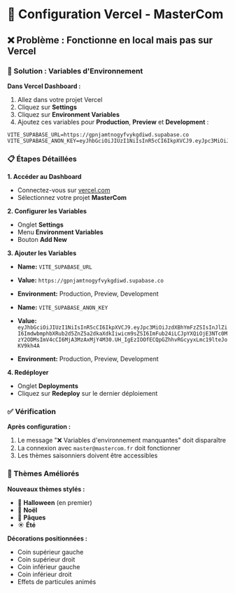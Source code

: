 # 🔧 Configuration Vercel - MasterCom

## ❌ Problème : Fonctionne en local mais pas sur Vercel

### 🚀 Solution : Variables d'Environnement

**Dans Vercel Dashboard :**
1. Allez dans votre projet Vercel
2. Cliquez sur **Settings**
3. Cliquez sur **Environment Variables**
4. Ajoutez ces variables pour **Production**, **Preview** et **Development** :

```
VITE_SUPABASE_URL=https://gpnjamtnogyfvykgdiwd.supabase.co
VITE_SUPABASE_ANON_KEY=eyJhbGciOiJIUzI1NiIsInR5cCI6IkpXVCJ9.eyJpc3MiOiJzdXBhYmFzZSIsInJlZiI6ImdwbmphbXRub2d5ZnZ5a2dkaXdkIiwicm9sZSI6ImFub24iLCJpYXQiOjE3NTc0MzY2ODMsImV4cCI6MjA3MzAxMjY4M30.UH_IgEzIOOfECQpGZhhvRGcyyxLmc19lteJoKV9kh4A
```

### 📋 Étapes Détaillées

**1. Accéder au Dashboard**
- Connectez-vous sur [vercel.com](https://vercel.com)
- Sélectionnez votre projet **MasterCom**

**2. Configurer les Variables**
- Onglet **Settings**
- Menu **Environment Variables**
- Bouton **Add New**

**3. Ajouter les Variables**
- **Name:** `VITE_SUPABASE_URL`
- **Value:** `https://gpnjamtnogyfvykgdiwd.supabase.co`
- **Environment:** Production, Preview, Development

- **Name:** `VITE_SUPABASE_ANON_KEY`
- **Value:** `eyJhbGciOiJIUzI1NiIsInR5cCI6IkpXVCJ9.eyJpc3MiOiJzdXBhYmFzZSIsInJlZiI6ImdwbmphbXRub2d5ZnZ5a2dkaXdkIiwicm9sZSI6ImFub24iLCJpYXQiOjE3NTc0MzY2ODMsImV4cCI6MjA3MzAxMjY4M30.UH_IgEzIOOfECQpGZhhvRGcyyxLmc19lteJoKV9kh4A`
- **Environment:** Production, Preview, Development

**4. Redéployer**
- Onglet **Deployments**
- Cliquez sur **Redeploy** sur le dernier déploiement

### ✅ Vérification

**Après configuration :**
1. Le message "❌ Variables d'environnement manquantes" doit disparaître
2. La connexion avec `master@mastercom.fr` doit fonctionner
3. Les thèmes saisonniers doivent être accessibles

### 🎨 Thèmes Améliorés

**Nouveaux thèmes stylés :**
- 🎃 **Halloween** (en premier)
- 🎄 **Noël**
- 🥚 **Pâques**
- ☀️ **Été**

**Décorations positionnées :**
- Coin supérieur gauche
- Coin supérieur droit
- Coin inférieur gauche
- Coin inférieur droit
- Effets de particules animés
